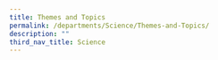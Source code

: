 ```yaml
---
title: Themes and Topics
permalink: /departments/Science/Themes-and-Topics/
description: ""
third_nav_title: Science
---
```

